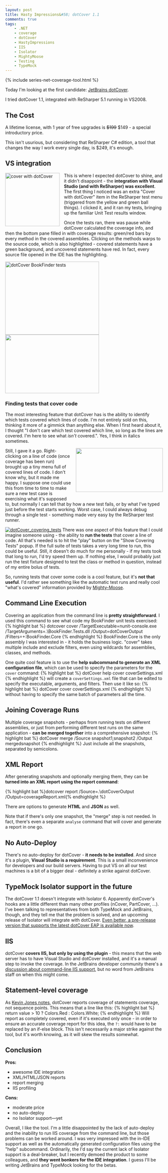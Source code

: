 ```yaml
---
layout: post
title: Hasty Impressions&#58; dotCover 1.1
comments: true
tags:
    - .NET
    - coverage
    - dotCover
    - HastyImpressions
    - IIS
    - Isolator
    - MightyMoose
    - Testing
    - TypeMock
---
```

{% include series-net-coverage-tool.html %} 

Today I'm looking at the first candidate: <a href="http://www.jetbrains.com/dotcover/">JetBrains dotCover</a>.

I tried dotCover 1.1, integrated with ReSharper 5.1 running in VS2008.
<h2>The Cost</h2>
A lifetime license, with 1 year of free upgrades is <s>$199</s> $149 - a special introductory price.

This isn't usurious, but considering that ReSharper C# edition, a tool that changes the way I work every single day, is $249, it's enough.
<h2>VS integration</h2>

<a href="{{ site.image_dir }}/cover_with_dotcover2.png"><img style="margin-right:1em;" title="cover with dotCover" src="{{ site.image_dir }}/cover_with_dotcover2.png" alt="cover with dotCover" width="174" height="170" align="left" /></a>

This is where I expected dotCover to shine, and it didn't disappoint - the <strong>integration with Visual Studio (and with ReSharper) was excellent</strong>. The first thing I noticed was an extra "Cover with dotCover" item in the ReSharper test menu (triggered from the yellow and green ball things). I clicked it, and it ran my tests, bringing up the familiar Unit Test results window.

Once the tests ran, there was pause while dotCover calculated the coverage info, and then the bottom pane filled in with coverage results: green/red bars by every method in the covered assemblies. Clicking on the methods warps to the source code, which is also highlighted - covered statements have a green background, and uncovered statements have red. In fact, every source file opened in the IDE has the highlighting.

<a href="{{ site.image_dir }}/doccover_bookfinder.png"><img title="dotCover BookFinder tests" src="{{ site.image_dir }}/doccover_bookfinder.png?w=300" alt="dotCover BookFinder tests" width="300" height="233" align="top" /></a><a href="{{ site.image_dir }}/dotcover_covered.png"><img title="dotCover_covered" src="{{ site.image_dir }}/dotcover_covered.png?w=300" alt="" width="300" height="187" align="top" /></a>
<h3>Finding tests that cover code</h3>
The most interesting feature that dotCover has is the ability to identify which tests covered which lines of code. I'm not entirely sold on this, thinking it more of a gimmick than anything else. When I first heard about it, I thought "I don't care which test covered which line, so long as the lines are covered. I'm here to see what <em>isn't</em> covered.". Yes, I think in italics sometimes.

<a href="{{ site.image_dir }}/dotcover_show_covering_tests.png"><img style="margin-left:1em;margin-bottom:1em;" title="dotCover_show_covering_tests" src="{{ site.image_dir }}/dotcover_show_covering_tests.png" alt="" width="278" height="140" align="right" /></a>Still, I gave it a go. Right-clicking on a line of code (once coverage has been run) brought up a tiny menu full of covered lines of code. I don't know why, but it made me happy. I suppose one could use this from time to time to make sure a new test case is exercising what it's supposed to, but normally I can tell that by how a new test fails, or by what I've typed just before the test starts working. Worst case, I could always debug through a single test - something made very easy by the ReSharper test runner.

<a href="{{ site.image_dir }}/dotcover_covering_tests.png"><img class="alignright size-medium wp-image-1080" title="dotCover_covering_tests" src="{{ site.image_dir }}/dotcover_covering_tests.png" /></a>
There was one aspect of this feature that I could imagine someone using - the ability to <strong>run the tests</strong> that cover a line of code. All that's needed is to hit the "play" button on the "Show Covering Tests" popup. If the full suite of tests takes a very long time to run, this could be useful. Still, it doesn't do much for me personally - if my tests took that long to run, I'd try speed them up. If nothing else, I would probably just run the test fixture designed to test the class or method in question, instead of my entire bolus of tests.

So, running tests that cover some code is a cool feature, but it's <strong>not that useful</strong>. I'd rather see something like the automatic test runs and really cool "what's covered" information provided by <a href="http://continuoustests.com/">Mighty-Moose</a>.
<h2>Command Line Execution</h2>
Covering an application from the command line is <b>pretty straightforward</b>. I used this command to see what code my BookFinder unit tests exercised:
{% highlight bat %}
dotcover cover /TargetExecutable=nunit-console.exe /TargetArguments=.\BookFinder.Tests.dll /Output=dotCoverOutput /Filters=+:BookFinder.Core
{% endhighlight %}
BookFinder.Core is the only assembly I was interested in - it holds the business logic. "cover" takes multiple include and exclude filters, even using wildcards for assemblies, classes, and methods.

One quite cool feature is to use the <b>help subcommand to generate an XML configuration file</b>, which can be used to specify the parameters for the <code>cover</code> command:
{% highlight bat %}
dotCover help cover coverSettings.xml
{% endhighlight %}
will create a <code>coverSettings.xml</code> file that can be edited to specify the executable, arguments, and filters. Then use it like so:
{% highlight bat %}
dotCover cover coverSettings.xml
{% endhighlight %} without having to specify the same batch of parameters all the time.

<h2>Joining Coverage Runs</h2>
Multiple coverage snapshots - perhaps from running tests on different assemblies, or just from performing different test runs on the same application - <b>can be merged together</b> into a comprehensive snapshot:
{% highlight bat %}
dotCover merge /Source snapshot1;snapshot2 /Output mergedsnapshot
{% endhighlight %}
Just include all the snapshots, separated by semicolons. 
<h2>XML Report</h2>
After generating snapshots and optionally merging them, they can be  <b>turned into an XML report using the report command</b>:

{% highlight bat %}dotcover report /Source=.\dotCoverOutput /Output=coverageReport.xml{% endhighlight %}

There are options to generate <b>HTML</b> and <b>JSON</b> as well.

Note that if there's only one snapshot, the "merge" step is not needed. In fact, there's even a separate <code>analyse</code> command that will cover and generate a report in one go.

<h2>No Auto-Deploy</h2>
There's no auto-deploy for dotCover - <strong>it needs to be installed</strong>. And since it's a plugin, <strong>Visual Studio is a requirement</strong>. This is a small inconvenience for developers and our build servers. Having to put VS on all our test machines is a bit of a bigger deal - definitely a strike against dotCover.

<h2>TypeMock Isolator support in the future</h2>
The dotCover 1.1 doesn't integrate with Isolator 6. Apparently dotCover's hooks are a little different than many other profiles (nCover, PartCover, …). I've been talking to representatives from both TypeMock and JetBrains, though, and they tell me that the problem is solved, and an upcoming release of Isolator will integrate with dotCover. <a href="http://forums.typemock.com/viewtopic.php?p=8528">Even better, a pre-release version that supports the latest dotCover EAP is available now</a>.
<h2>IIS</h2>
dotCover <b>covers IIS, but only by using the plugin</b> - this means that the web server has to have Visual Studio and dotCover installed, and it's a manual step to invoke the coverage. In the JetBrains developer community there's a <a href="http://devnet.jetbrains.net/thread/30319">discussion about command-line IIS support</a>, but no word from JetBrains staff on when this might come.

<h2>Statement-level coverage</h2>
As <a href="http://vcsjones.com/2011/01/03/dotcover-inaccurate-or-misunderstood/">Kevin Jones notes</a>, dotCover reports coverage of statements coverage, not sequence points. This means that a line like this:
{% highlight bat %}
return value &gt; 10
      ? Colors.Red
      : Colors.White;
{% endhighlight %} 
Will report as completely covered, even if it's executed only once - in order to ensure an accurate coverage report for this idea, the <code>?:</code> would have to be replaced by an if-else block.
This isn't necessarily a major strike against the tool, but it's worth knowing, as it will skew the results somewhat.

<h2>Conclusion</h2>
<b>Pros:</b>
<ul>
<li>awesome IDE integration</li>
<li>XML/HTML/JSON reports</li>
<li>report merging</li>
<li>IIS profiling</li>
</ul>
<b>Cons:</b>
<ul>
<li>moderate price</li>
<li>no auto-deploy</li>
<li>no Isolator support&mdash;yet</li>
</ul>

Overall, I like the tool. I'm a little disappointed by the lack of auto-deploy and the inability to run IIS coverage from the command line, but those problems can be worked around. I was very impressed with the in-IDE support as well as the automatically generated configuration files using the "help" subcommand.
Ordinarily, the I'd say the current lack of Isolator support is a deal-breaker, but I recently demoed the product to some colleagues, and <b>they went bonkers for the IDE integration</b>. I guess I'll be writing JetBrains and TypeMock looking for the betas. 
